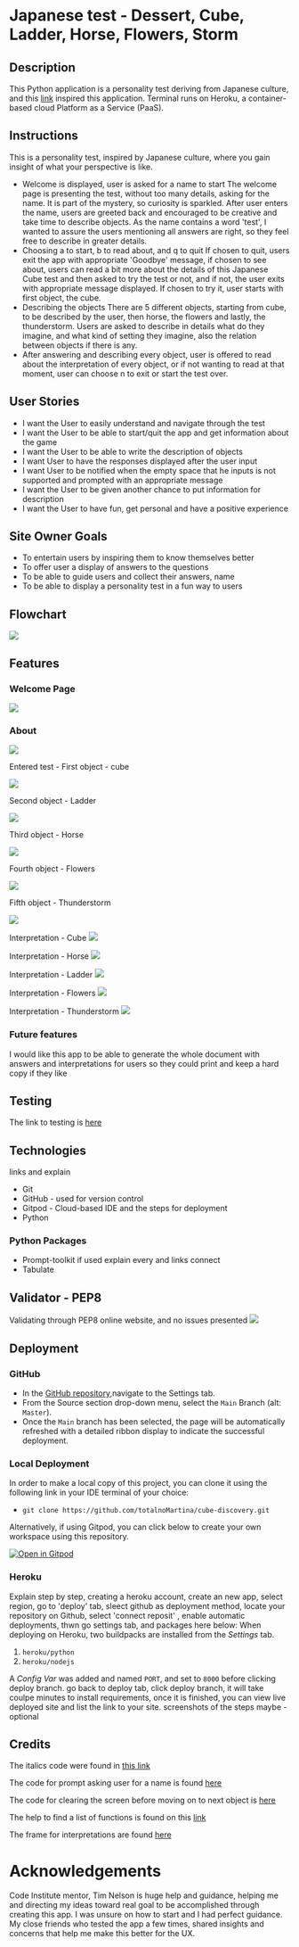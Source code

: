 # Japanese test - Dessert, Cube, Ladder, Horse, Flowers, Storm

## Description

This Python application is a personality test deriving from Japanese culture, and this [link](https://steemit.com/psychology/@breezin/cube-test-japenese-personality-test) inspired this application. Terminal runs on Heroku, a container-based cloud Platform as a Service (PaaS).

## Instructions

This is a personality test, inspired by Japanese culture, where you gain insight of what your perspective is like.

- Welcome is displayed, user is asked for a name to start
The welcome page is presenting the test, without too many details, asking for the name. It is part of the mystery, so curiosity is sparkled. After user enters the name, users are greeted back and encouraged to be creative and take time to describe objects. As the name contains a word 'test', I wanted to assure the users mentioning all answers are right, so they feel free to describe in greater details.
- Choosing a to start, b to read about, and q to quit
If chosen to quit, users exit the app with appropriate 'Goodbye' message,
if chosen to see about, users can read a bit more about the details of this Japanese Cube test and then asked to try the test or not, and if not, the user exits with appropriate message displayed. If chosen to try it, user starts with first object, the cube.
- Describing the objects
There are 5 different objects, starting from cube, to be described by the user, then horse, the flowers and lastly, the thunderstorm. Users are asked to describe in details what do they imagine, and what kind of setting they imagine, also the relation between objects if there is any.
- After answering and describing every object, user is offered to read about the interpretation of every object, or if not wanting to read at that moment, user can choose n to exit or start the test over.

## User Stories 

* I want the User to easily understand and navigate through the test
* I want the User to be able to start/quit the app and get information about the game 
* I want the User to be able to write the description of objects
* I want User to have the responses displayed after the user input
* I want User to be notified when the empty space that he inputs is not supported and prompted with an appropriate message
* I want the User to be given another chance to put information for description
* I want the User to have fun, get personal and have a positive experience

## Site Owner Goals

* To entertain users by inspiring them to know themselves better
* To offer user a display of answers to the questions
* To be able to guide users and collect their answers, name
* To be able to display a personality test in a fun way to users

## Flowchart

![](documentation/readme-images/cube-flowchart.png)

## Features

### Welcome Page

![](documentation/readme-images/welcome.png)

### About

![](documentation/readme-images/about_test.png)

Entered test - First object - cube

![](documentation/readme-images/started.png)

Second object - Ladder

![](documentation/readme-images/ladder.png)

Third object - Horse

![](documentation/readme-images/horse.png)

Fourth object - Flowers

![](documentation/readme-images/flowers.png)

Fifth object - Thunderstorm

![](documentation/readme-images/thunder.png)

Interpretation - Cube
![](documentation/readme-images/cube-interpret.png)

Interpretation - Horse
![](documentation/readme-images/horse-interpret.png)

Interpretation - Ladder
![](documentation/readme-images/ladder-interpret.png)

Interpretation - Flowers
![](documentation/readme-images/flowers-interpret.png)

Interpretation - Thunderstorm
![](documentation/readme-images/thunder-interpret.png)

### Future features

I would like this app to be able to generate the whole document with answers and interpretations for users so they could print and keep a hard copy if they like

## Testing

The link to testing is [here](https://github.com/totalnoMartina/cube-discovery/blob/main/TESTING.md)

## Technologies 
links and explain

* Git
* GitHub -  used for version control
* Gitpod - Cloud-based IDE and the steps for deployment
* Python

### Python Packages 

* Prompt-toolkit if used explain every and links connect
* Tabulate

## Validator - PEP8

Validating through PEP8 online website, and no issues presented
![](documentation/readme-images/thunder-interpret.png)

## Deployment

### GitHub

- In the [GitHub repository](https://github.com/totalnoMartina/cube-discovery),navigate to the Settings tab.
- From the Source section drop-down menu, select the `Main` Branch (alt: `Master`).
- Once the `Main` branch has been selected, the page will be automatically refreshed with a detailed ribbon display to indicate the successful deployment.

### Local Deployment

In order to make a local copy of this project, you can clone it using the following link in your IDE terminal of your choice:

- `git clone https://github.com/totalnoMartina/cube-discovery.git`

Alternatively, if using Gitpod, you can click below to create your own workspace using this repository.

[![Open in Gitpod](https://gitpod.io/button/open-in-gitpod.svg)](https://gitpod.io/#https://github.com/totalnoMartina/cube-discovery)

### Heroku

Explain step by step, creating a heroku account, create an new app, select region, go to 'deploy' tab, sleect github as deployment method, locate your repository on Github, select 'connect reposit' , enable automatic deployments, thwn go settings tab, and packages here below:
When deploying on Heroku, two buildpacks are installed from the _Settings_ tab.

1. `heroku/python`
2. `heroku/nodejs`

A _Config Var_ was added and named `PORT`, and set to `8000` before clicking deploy branch.
go back to deploy tab, click deploy branch, it will take coulpe minutes to install requirements, once it is finished, you can view live deployed site and list the link to your site. screenshots of the steps maybe - optional


## Credits 

The italics code were found in [this link](https://stackoverflow.com/questions/13559276/can-i-write-italics-to-the-python-shell)

The code for prompt asking user for a name is found [here](https://python-prompt-toolkit.readthedocs.io/en/stable/pages/asking_for_input.html)

The code for clearing the screen before moving on to next object is [here]( https://www.geeksforgeeks.org/clear-screen-python/)

The help to find a list of functions is found on this [link](https://www.quora.com/How-can-you-make-a-list-of-functions-in-Python)

The frame for interpretations are found [here](https://textart4u.blogspot.com/2012/03/frame-borders-text-art-ascii-art.html)

# Acknowledgements

Code Institute mentor, Tim Nelson is huge help and guidance, helping me and directing my ideas toward real goal to be accomplished through creating this app. I was unsure on how to start and I had perfect guidance.
My close friends who tested the app a few times, shared insights and concerns that help me make this better for the UX.
